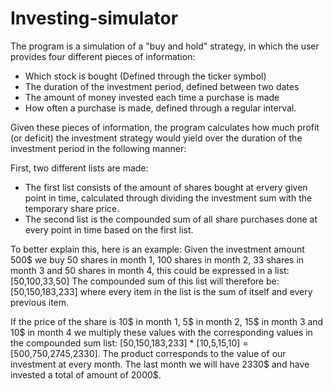 # Investing-simulator

The program is a simulation of a "buy and hold" strategy, in which the user provides four different pieces of information:
- Which stock is bought (Defined through the ticker symbol)
- The duration of the investment period, defined between two dates
- The amount of money invested each time a purchase is made
- How often a purchase is made, defined through a regular interval.

Given these pieces of information, the program calculates how much profit (or deficit) the investment strategy would yield over the duration of the investment period in the following manner:


First, two different lists are made:
- The first list consists of the amount of shares bought at ervery given point in time, calculated through dividing the investment sum with the temporary share price.
- The second list is the compounded sum of all share purchases done at every point in time based on the first list.
 
To better explain this, here is an example:
Given the investment amount 500$ we buy 50 shares in month 1, 100 shares in month 2, 33 shares in month 3 and 50 shares in month 4, this could be expressed in a list:
[50,100,33,50]
The compounded sum of this list will therefore be:
[50,150,183,233]
where every item in the list is the sum of itself and every previous item. 

If the price of the share is 10$ in month 1, 5$ in month 2, 15$ in month 3 and 10$ in month 4 we multiply these values with the corresponding values in the compounded sum list:
[50,150,183,233] * [10,5,15,10] = [500,750,2745,2330]. The product corresponds to the value of our investment at every month. The last month we will have 2330$ and have invested a total of amount of 2000$. 
